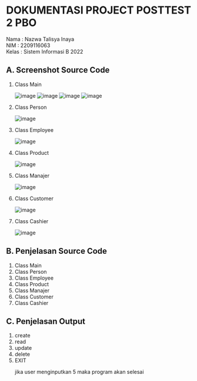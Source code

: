 <h1>DOKUMENTASI PROJECT POSTTEST 2 PBO</h1>

<P>Nama : Nazwa Talisya Inaya <br>NIM : 2209116063 <br>Kelas : Sistem Informasi B 2022</P>

<h2>A. Screenshot Source Code</h2>

<ol>
  <li>Class Main</li>

  ![image](https://github.com/GUNAWAN2209116066/-pbo-post-test-2/assets/127533024/e8877a3c-ecd6-4f4d-a6ff-9da5c63f9b1f)
  ![image](https://github.com/GUNAWAN2209116066/-pbo-post-test-2/assets/127533024/89e73895-20ab-412d-9acd-cae056a50ab6)
  ![image](https://github.com/GUNAWAN2209116066/-pbo-post-test-2/assets/127533024/920995b9-2c43-4d32-9727-7163e3730f17)
  ![image](https://github.com/GUNAWAN2209116066/-pbo-post-test-2/assets/127533024/5aa11923-97ff-49ac-b48d-c4f5846a2f35)

  <li>Class Person</li>

  ![image](https://github.com/GUNAWAN2209116066/-pbo-post-test-2/assets/127533024/a271634f-2e27-4c73-a4f2-3b93bf96a5c6)

  <li>Class Employee</li>

  ![image](https://github.com/GUNAWAN2209116066/-pbo-post-test-2/assets/127533024/5d2acab1-a01f-40aa-98a1-89b798719a58)

  <li>Class Product</li>

  ![image](https://github.com/GUNAWAN2209116066/-pbo-post-test-2/assets/127533024/9d80da21-6afb-47de-815d-05ac936d0ec5)

  <li>Class Manajer</li>

  ![image](https://github.com/GUNAWAN2209116066/-pbo-post-test-2/assets/127533024/4b588905-67d8-462d-835c-2d4cc5085368)

  <li>Class Customer</li>

  ![image](https://github.com/GUNAWAN2209116066/-pbo-post-test-2/assets/127533024/add683d2-943d-4ae5-9857-7c10a945bc1b)

  <li>Class Cashier</li>

  ![image](https://github.com/GUNAWAN2209116066/-pbo-post-test-2/assets/127533024/6a9b78f7-9d6a-448c-a14a-a531e5f504eb)

</ol>

<h2>B. Penjelasan Source Code</h2>

<ol>
  <li>Class Main</li>
  <li>Class Person</li>
  <li>Class Employee</li>
  <li>Class Product</li>
  <li>Class Manajer</li>
  <li>Class Customer</li>
  <li>Class Cashier</li>
</ol>

<h2>C. Penjelasan Output</h2>
<ol>
  <li>create</li>
  <li>read</li>
  <li>update</li>
  <li>delete</li>
  <li>EXIT</li>
  <p>jika user menginputkan 5 maka program akan selesai</p>

</ol>
